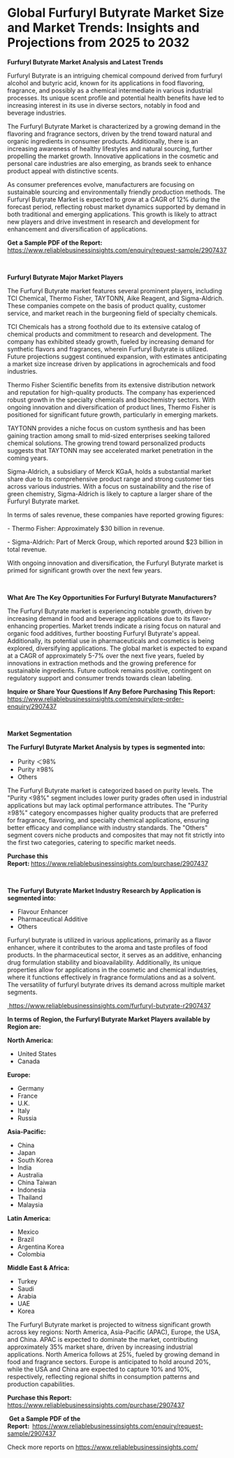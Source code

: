 <p><h1>Global Furfuryl Butyrate Market Size and Market Trends: Insights and Projections from 2025 to 2032</h1></p><p><strong>Furfuryl Butyrate Market Analysis and Latest Trends</strong></p>
<p><p>Furfuryl Butyrate is an intriguing chemical compound derived from furfuryl alcohol and butyric acid, known for its applications in food flavoring, fragrance, and possibly as a chemical intermediate in various industrial processes. Its unique scent profile and potential health benefits have led to increasing interest in its use in diverse sectors, notably in food and beverage industries. </p><p>The Furfuryl Butyrate Market is characterized by a growing demand in the flavoring and fragrance sectors, driven by the trend toward natural and organic ingredients in consumer products. Additionally, there is an increasing awareness of healthy lifestyles and natural sourcing, further propelling the market growth. Innovative applications in the cosmetic and personal care industries are also emerging, as brands seek to enhance product appeal with distinctive scents.</p><p>As consumer preferences evolve, manufacturers are focusing on sustainable sourcing and environmentally friendly production methods. The Furfuryl Butyrate Market is expected to grow at a CAGR of 12% during the forecast period, reflecting robust market dynamics supported by demand in both traditional and emerging applications. This growth is likely to attract new players and drive investment in research and development for enhancement and diversification of applications.</p></p>
<p><strong>Get a Sample PDF of the Report:&nbsp;</strong> <a href="https://www.reliablebusinessinsights.com/enquiry/request-sample/2907437?utm_campaign=2789&utm_medium=2&utm_source=Github&utm_content=ia&utm_term=12032025&utm_id=furfuryl-butyrate">https://www.reliablebusinessinsights.com/enquiry/request-sample/2907437</a></p>
<p>&nbsp;</p>
<p><strong>Furfuryl Butyrate Major Market Players</strong></p>
<p><p>The Furfuryl Butyrate market features several prominent players, including TCI Chemical, Thermo Fisher, TAYTONN, Aike Reagent, and Sigma-Aldrich. These companies compete on the basis of product quality, customer service, and market reach in the burgeoning field of specialty chemicals.</p><p>TCI Chemicals has a strong foothold due to its extensive catalog of chemical products and commitment to research and development. The company has exhibited steady growth, fueled by increasing demand for synthetic flavors and fragrances, wherein Furfuryl Butyrate is utilized. Future projections suggest continued expansion, with estimates anticipating a market size increase driven by applications in agrochemicals and food industries.</p><p>Thermo Fisher Scientific benefits from its extensive distribution network and reputation for high-quality products. The company has experienced robust growth in the specialty chemicals and biochemistry sectors. With ongoing innovation and diversification of product lines, Thermo Fisher is positioned for significant future growth, particularly in emerging markets.</p><p>TAYTONN provides a niche focus on custom synthesis and has been gaining traction among small to mid-sized enterprises seeking tailored chemical solutions. The growing trend toward personalized products suggests that TAYTONN may see accelerated market penetration in the coming years.</p><p>Sigma-Aldrich, a subsidiary of Merck KGaA, holds a substantial market share due to its comprehensive product range and strong customer ties across various industries. With a focus on sustainability and the rise of green chemistry, Sigma-Aldrich is likely to capture a larger share of the Furfuryl Butyrate market.</p><p>In terms of sales revenue, these companies have reported growing figures:</p><p>- Thermo Fisher: Approximately $30 billion in revenue.</p><p>- Sigma-Aldrich: Part of Merck Group, which reported around $23 billion in total revenue.</p><p>With ongoing innovation and diversification, the Furfuryl Butyrate market is primed for significant growth over the next few years.</p></p>
<p>&nbsp;</p>
<p><strong>What Are The Key Opportunities For Furfuryl Butyrate Manufacturers?</strong></p>
<p><p>The Furfuryl Butyrate market is experiencing notable growth, driven by increasing demand in food and beverage applications due to its flavor-enhancing properties. Market trends indicate a rising focus on natural and organic food additives, further boosting Furfuryl Butyrate's appeal. Additionally, its potential use in pharmaceuticals and cosmetics is being explored, diversifying applications. The global market is expected to expand at a CAGR of approximately 5-7% over the next five years, fueled by innovations in extraction methods and the growing preference for sustainable ingredients. Future outlook remains positive, contingent on regulatory support and consumer trends towards clean labeling.</p></p>
<p><strong>Inquire or Share Your Questions If Any Before Purchasing This Report:</strong> <a href="https://www.reliablebusinessinsights.com/enquiry/pre-order-enquiry/2907437?utm_campaign=2789&utm_medium=2&utm_source=Github&utm_content=ia&utm_term=12032025&utm_id=furfuryl-butyrate">https://www.reliablebusinessinsights.com/enquiry/pre-order-enquiry/2907437</a></p>
<p>&nbsp;</p>
<p><strong>Market Segmentation</strong></p>
<p><strong>The Furfuryl Butyrate Market Analysis by types is segmented into:</strong></p>
<p><ul><li>Purity ＜98%</li><li>Purity ≥98%</li><li>Others</li></ul></p>
<p><p>The Furfuryl Butyrate market is categorized based on purity levels. The "Purity <98%" segment includes lower purity grades often used in industrial applications but may lack optimal performance attributes. The "Purity ≥98%" category encompasses higher quality products that are preferred for fragrance, flavoring, and specialty chemical applications, ensuring better efficacy and compliance with industry standards. The "Others" segment covers niche products and composites that may not fit strictly into the first two categories, catering to specific market needs.</p></p>
<p><strong>Purchase this Report:&nbsp;</strong><a href="https://www.reliablebusinessinsights.com/purchase/2907437?utm_campaign=2789&utm_medium=2&utm_source=Github&utm_content=ia&utm_term=12032025&utm_id=furfuryl-butyrate">https://www.reliablebusinessinsights.com/purchase/2907437</a></p>
<p>&nbsp;</p>
<p><strong>The Furfuryl Butyrate Market Industry Research by Application is segmented into:</strong></p>
<p><ul><li>Flavour Enhancer</li><li>Pharmaceutical Additive</li><li>Others</li></ul></p>
<p><p>Furfuryl butyrate is utilized in various applications, primarily as a flavor enhancer, where it contributes to the aroma and taste profiles of food products. In the pharmaceutical sector, it serves as an additive, enhancing drug formulation stability and bioavailability. Additionally, its unique properties allow for applications in the cosmetic and chemical industries, where it functions effectively in fragrance formulations and as a solvent. The versatility of furfuryl butyrate drives its demand across multiple market segments.</p></p>
<p><a href="https://www.reliablebusinessinsights.com/furfuryl-butyrate-r2907437?utm_campaign=2789&utm_medium=2&utm_source=Github&utm_content=ia&utm_term=12032025&utm_id=furfuryl-butyrate">&nbsp;https://www.reliablebusinessinsights.com/furfuryl-butyrate-r2907437</a></p>
<p><strong>In terms of Region, the Furfuryl Butyrate Market Players available by Region are:</strong></p>
<p>
    <p> <strong> North America: </strong>
        <ul>
            <li>United States</li>
            <li>Canada</li>
        </ul>
        </p> 
    <p> <strong> Europe: </strong>
        <ul>
            <li>Germany</li>
            <li>France</li>
            <li>U.K.</li>
            <li>Italy</li>
            <li>Russia</li>
        </ul>
        </p> 
    <p> <strong> Asia-Pacific: </strong>
        <ul>
            <li>China</li>
            <li>Japan</li>
            <li>South Korea</li>
            <li>India</li>
            <li>Australia</li>
            <li>China Taiwan</li>
            <li>Indonesia</li>
            <li>Thailand</li>
            <li>Malaysia</li>
        </ul>
        </p> 
    <p> <strong> Latin America: </strong>
        <ul>
            <li>Mexico</li>
            <li>Brazil</li>
            <li>Argentina Korea</li>
            <li>Colombia</li>
        </ul>
        </p> 
    <p> <strong> Middle East & Africa: </strong>
        <ul>
            <li>Turkey</li>
            <li>Saudi</li>
            <li>Arabia</li>
            <li>UAE</li>
            <li>Korea</li>
        </ul>
    </p>
    </p>
<p><p>The Furfuryl Butyrate market is projected to witness significant growth across key regions: North America, Asia-Pacific (APAC), Europe, the USA, and China. APAC is expected to dominate the market, contributing approximately 35% market share, driven by increasing industrial applications. North America follows at 25%, fueled by growing demand in food and fragrance sectors. Europe is anticipated to hold around 20%, while the USA and China are expected to capture 10% and 10%, respectively, reflecting regional shifts in consumption patterns and production capabilities.</p></p>
<p><strong>Purchase this Report: </strong><a href="https://www.reliablebusinessinsights.com/purchase/2907437?utm_campaign=2789&utm_medium=2&utm_source=Github&utm_content=ia&utm_term=12032025&utm_id=furfuryl-butyrate">https://www.reliablebusinessinsights.com/purchase/2907437</a></p>
<p>&nbsp;<strong>Get a Sample PDF of the Report:&nbsp;&nbsp;</strong><a href="https://www.reliablebusinessinsights.com/enquiry/request-sample/2907437?utm_campaign=2789&utm_medium=2&utm_source=Github&utm_content=ia&utm_term=12032025&utm_id=furfuryl-butyrate">https://www.reliablebusinessinsights.com/enquiry/request-sample/2907437</a></p>
<p><strong></strong></p>
<p>Check more reports on <a href="https://www.reliablebusinessinsights.com/?utm_campaign=2789&utm_medium=2&utm_source=Github&utm_content=ia&utm_term=12032025&utm_id=furfuryl-butyrate">https://www.reliablebusinessinsights.com/</a></p>